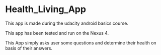 # Health_Living_App
This app is made during the udacity android basics course.

This app has been tested and run on the Nexus 4. 

This App simply asks user some questions and determine their health on basis of their answers.
